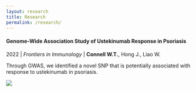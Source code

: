 ```yaml
---
layout: research
title: Research
permalink: /research/
---
```


#### Genome-Wide Association Study of Ustekinumab Response in Psoriasis

2022 &#124; *Frontiers in Immunology* &#124; **Connell W.T.**, Hong J., Liao W.

Through GWAS, we identified a novel SNP that is potentially associated with response to ustekinumab in psoriasis.
<div class="am-container">
    <div class="am-tag">
        <div class='altmetric-embed' data-link-target='https://www.frontiersin.org/articles/10.3389/fimmu.2021.815121/full' data-badge-type='donut' data-doi='10.3389/fimmu.2021.815121'>
        </div>
    </div>
    <img src="https://www.frontiersin.org/files/Articles/815121/fimmu-12-815121-HTML-r1/image_m/fimmu-12-815121-g001.jpg">
</div>

<!-- <div class="center-cropped" 
     style="background-image: url('https://www.frontiersin.org/files/Articles/815121/fimmu-12-815121-HTML-r1/image_m/fimmu-12-815121-g001.jpg');">
        <div class="am-tag">
            <div class='altmetric-embed' data-badge-type='donut' data-doi='10.3389/fimmu.2021.815121'>
            </div>
       </div>
</div> -->